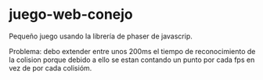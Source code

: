 # juego-web-conejo
Pequeño juego usando la librería de phaser de javascrip.

Problema: debo extender entre unos 200ms el tiempo de reconocimiento de la colision porque debido a ello se estan contando un punto por cada fps en vez de por cada colisióm.

